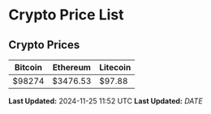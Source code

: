 # Crypto Price List

## Crypto Prices
| Bitcoin | Ethereum | Litecoin |
| ------- | -------- | -------- |
| $98274 | $3476.53 | $97.88 |
**Last Updated:** 2024-11-25 11:52 UTC
**Last Updated:** $DATE$
